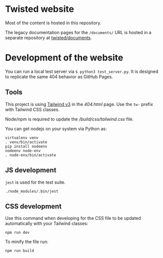 # Twisted website

Most of the content is hosted in this repository.

The legacy documentation pages for the `/documents/` URL is hosted in a separate
repository at [twisted/documents](https://github.com/twisted/documents).


# Development of the website

You can run a local test server via `$ python3 test_server.py`.
It is designed to replicate the same 404 behavior as GitHub Pages.


## Tools

This project is using [Tailwind v3](https://tailwindcss.com/docs/) in the
*404.html* page.
Use the `tw-` prefix with Tailwind CSS classes.

Node/npm is required to update the */build/css/tailwind.css* file.

You can get nodejs on your system via Python as:

```
virtualenv venv
. venv/bin/activate
pip install nodeenv
nodeenv node-env
. node-env/bin/activate
```
## JS development

`jest` is used for the test suite.

```
./node_modules/.bin/jest
```

## CSS development

Use this command when developing for the CSS file to be updated automatically
with your Tailwind classes:

```
npm run dev
```

To minify the file run:

```
npm run build
```
